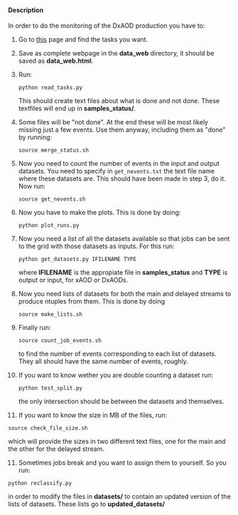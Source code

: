 #### Description

In order to do the monitoring of the DxAOD production you have to:

1. Go to [this](https://prodtask-dev.cern.ch/prodtask/task_table/) page and find the tasks you want.

2. Save as complete webpage in the **data_web** directory, it should be saved as **data_web.html**.

3. Run:

   `python read_tasks.py`
   
   This should create text files about what is done and not done.
   These textfiles will end up in **samples_status/**.

4. Some files will be "not done". At the end these will be most likely missing just a few
   events. Use them anyway, including them as "done" by running:

   `source merge_status.sh`

4. Now you need to count the number of events in the input and output datasets. You need to
   specify in `get_nevents.txt` the text file name where these datasets are. This should have 
   been made in step 3, do it. Now run:
   
   `source get_nevents.sh`

5. Now you have to make the plots. This is done by doing:

   `python plot_runs.py`

6. Now you need a list of all the datasets available so that jobs can be sent to the grid with 
   those datasets as inputs. For this run:
   
   `python get_datasets.py IFILENAME TYPE`

   where **IFILENAME** is the appropiate file in **samples_status** and **TYPE** is output or input, for
   xAOD or DxAODs.

7. Now you need lists of datasets for both the main and delayed streams to produce ntuples 
   from them. This is done by doing 
   
   `source make_lists.sh`

8. Finally run:

   `source count_job_events.sh`

   to find the number of events corresponding to each list of datasets. They all should have the
   same number of events, roughly.

9. If you want to know wether you are double counting a dataset run:

   `python test_split.py`

   the only intersection should be between the datasets and themselves.

10. If you want to know the size in MB of the files, run:

   `source check_file_size.sh`

   which will provide the sizes in two different text files, one for the main and the other 
   for the delayed stream.

11. Sometimes jobs break and you want to assign them to yourself. So you run:
   
   `python reclassify.py`

   in order to modify the files in **datasets/** to contain an updated version of the lists of datasets.
   These lists go to **updated_datasets/**

